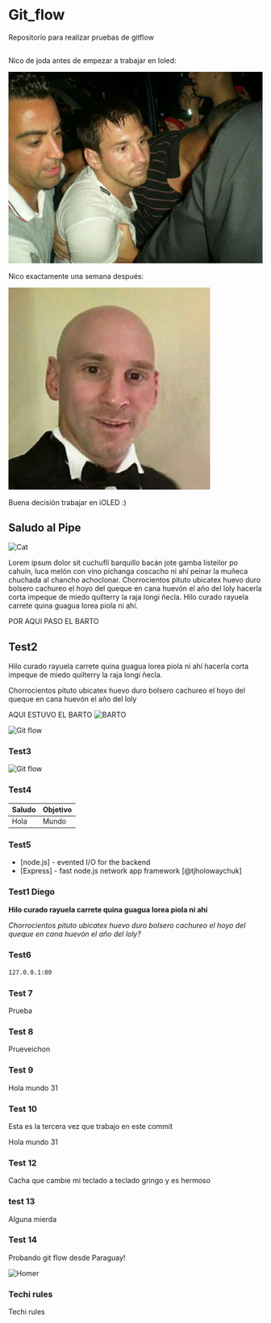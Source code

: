 # Git_flow

Repositorio para realizar pruebas de gitflow

## 
Nico de joda antes de empezar a trabajar en Ioled:

![Messi-borracho](messi_borracho.png)

Nico exactamente una semana después:

![Messi-pelado](messi_pelado.png)

Buena decisión trabajar en iOLED :)

## Saludo al Pipe

![Cat](cat-meme.gif)

Lorem ipsum dolor sit cuchuflí barquillo bacán jote gamba listeilor po cahuín, luca melón con vino pichanga coscacho ni ahí peinar la muñeca chuchada al chancho achoclonar. Chorrocientos pituto ubicatex huevo duro bolsero cachureo el hoyo del queque en cana huevón el año del loly hacerla corta impeque de miedo quilterry la raja longi ñecla. Hilo curado rayuela carrete quina guagua lorea piola ni ahí.


POR AQUI PASO EL BARTO

## Test2

Hilo curado rayuela carrete quina guagua lorea piola ni ahí hacerla corta impeque de miedo quilterry la raja longi ñecla.

Chorrocientos pituto ubicatex huevo duro bolsero cachureo el hoyo del queque en cana huevón el año del loly



AQUI ESTUVO EL BARTO
![BARTO](BARTO.jpg)


![Git flow](gitflow.png)
### Test3


![Git flow](gitflow.png)
### Test4

| Saludo | Objetivo |
| ------ | -------- |
| Hola   | Mundo    |

### Test5

- [node.js] - evented I/O for the backend
- [Express] - fast node.js network app framework [@tjholowaychuk]

### Test1 Diego

**Hilo curado rayuela carrete quina guagua lorea piola ni ahí**

_Chorrocientos pituto ubicatex huevo duro bolsero cachureo el hoyo del queque en cana huevón el año del loly?_

### Test6

```sh
127.0.0.1:80
```

### Test 7

Prueba

### Test 8

Prueveichon

### Test 9

Hola mundo 31

### Test 10

Esta es la tercera vez que trabajo en este commit

Hola mundo 31

### Test 12

Cacha que cambie mi teclado a teclado gringo y es hermoso

    
### test 13

Alguna mierda

### Test 14

Probando git flow desde Paraguay! 

![Homer](homer-meme.gif)

### Techi rules

Techi rules
